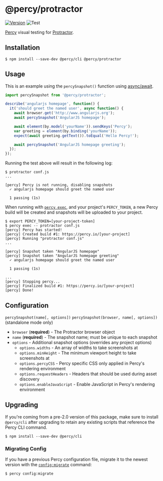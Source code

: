 # @percy/protractor

[![Version](https://img.shields.io/npm/v/@percy/protractor.svg)](https://www.npmjs.com/package/@percy/protractor)
![Test](https://github.com/percy/percy-protractor/workflows/Test/badge.svg)

[Percy](https://percy.io) visual testing for [Protractor](https://www.protractortest.org/).

## Installation

```sh-session
$ npm install --save-dev @percy/cli @percy/protractor
```
## Usage

This is an example using the `percySnapshot()` function using
[async/await](https://www.protractortest.org/#/async-await).

```javascript
import percySnapshot from '@percy/protractor';

describe('angularjs homepage', function() {
  it('should greet the named user', async function() {
    await browser.get('http://www.angularjs.org');
    await percySnapshot('AngularJS homepage');

    await element(by.model('yourName')).sendKeys('Percy');
    var greeting = element(by.binding('yourName'));
    expect(await greeting.getText()).toEqual('Hello Percy!');

    await percySnapshot('AngularJS homepage greeting');
  });
});
```

Running the test above will result in the following log:

```sh-session
$ protractor conf.js
...

[percy] Percy is not running, disabling snapshots
  ✓ angularjs homepage should greet the named user

  1 passing (1s)
```

When running with [`percy
exec`](https://github.com/percy/cli/tree/master/packages/cli-exec#percy-exec), and your project's
`PERCY_TOKEN`, a new Percy build will be created and snapshots will be uploaded to your project.

```sh-session
$ export PERCY_TOKEN=[your-project-token]
$ percy exec -- protractor conf.js
[percy] Percy has started!
[percy] Created build #1: https://percy.io/[your-project]
[percy] Running "protractor conf.js"
...

[percy] Snapshot taken "AngularJS homepage"
[percy] Snapshot taken "AngularJS homepage greeting"
  ✓ angularjs homepage should greet the named user

  1 passing (1s)

...
[percy] Stopping percy...
[percy] Finalized build #1: https://percy.io/[your-project]
[percy] Done!
```

## Configuration

`percySnapshot(name[, options])`
`percySnapshot(browser, name[, options])` (standalone mode only)

- `browser` (**required**) - The Protractor browser object
- `name` (**required**) - The snapshot name; must be unique to each snapshot
- `options` - Additional snapshot options (overrides any project options)
  - `options.widths` - An array of widths to take screenshots at
  - `options.minHeight` - The minimum viewport height to take screenshots at
  - `options.percyCSS` - Percy specific CSS only applied in Percy's rendering environment
  - `options.requestHeaders` - Headers that should be used during asset discovery
  - `options.enableJavaScript` - Enable JavaScript in Percy's rendering environment

## Upgrading

If you're coming from a pre-2.0 version of this package, make sure to install `@percy/cli` after
upgrading to retain any existing scripts that reference the Percy CLI command.

```sh-session
$ npm install --save-dev @percy/cli
```

### Migrating Config

If you have a previous Percy configuration file, migrate it to the newest version with the
[`config:migrate`](https://github.com/percy/cli/tree/master/packages/cli-config#percy-configmigrate-filepath-output) command:

```sh-session
$ percy config:migrate
```
